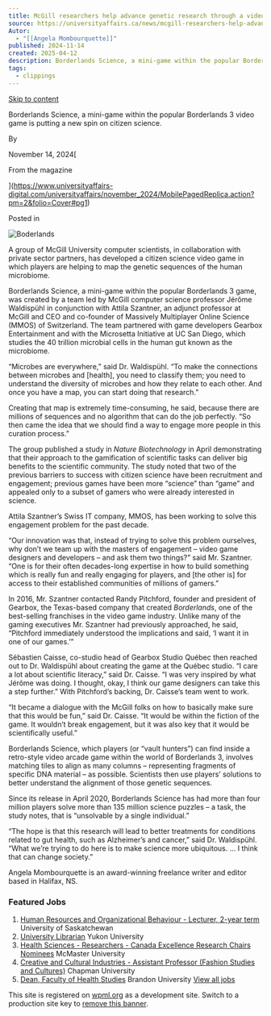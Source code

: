 ```yaml
---
title: McGill researchers help advance genetic research through a video game
source: https://universityaffairs.ca/news/mcgill-researchers-help-advance-genetic-research-through-a-video-game/
Autor:
  - "[[Angela Mombourquette]]"
published: 2024-11-14
created: 2025-04-12
description: Borderlands Science, a mini-game within the popular Borderlands 3 video game is putting a new spin on citizen science.
tags:
  - clippings
---
```

[Skip to content](https://universityaffairs.ca/news/mcgill-researchers-help-advance-genetic-research-through-a-video-game/#content)

Borderlands Science, a mini-game within the popular Borderlands 3 video game is putting a new spin on citizen science.

By

November 14, 2024[

From the magazine

](https://www.universityaffairs-digital.com/universityaffairs/november_2024/MobilePagedReplica.action?pm=2&folio=Cover#pg1)

Posted in

![Boderlands](https://universityaffairs.ca/wp-content/uploads/2024/11/1920x1268-Boardlands-scaled.jpg)

A group of McGill University computer scientists, in collaboration with private sector partners, has developed a citizen science video game in which players are helping to map the genetic sequences of the human microbiome.

Borderlands Science, a mini-game within the popular Borderlands 3 game, was created by a team led by McGill computer science professor Jérôme Waldispühl in conjunction with Attila Szantner, an adjunct professor at McGill and CEO and co-founder of Massively Multiplayer Online Science (MMOS) of Switzerland. The team partnered with game developers Gearbox Entertainment and with the Microsetta Initiative at UC San Diego, which studies the 40 trillion microbial cells in the human gut known as the microbiome.

“Microbes are everywhere,” said Dr. Waldispühl. “To make the connections between microbes and \[health\], you need to classify them; you need to understand the diversity of microbes and how they relate to each other. And once you have a map, you can start doing that research.”

Creating that map is extremely time-consuming, he said, because there are millions of sequences and no algorithm that can do the job perfectly. “So then came the idea that we should find a way to engage more people in this curation process.”

The group published a study in *Nature Biotechnology* in April demonstrating that their approach to the gamification of scientific tasks can deliver big benefits to the scientific community. The study noted that two of the previous barriers to success with citizen science have been recruitment and engagement; previous games have been more “science” than “game” and appealed only to a subset of gamers who were already interested in science.

Attila Szantner’s Swiss IT company, MMOS, has been working to solve this engagement problem for the past decade.

“Our innovation was that, instead of trying to solve this problem ourselves, why don’t we team up with the masters of engagement – video game designers and developers – and ask them two things?” said Mr. Szantner. “One is for their often decades-long expertise in how to build something which is really fun and really engaging for players, and \[the other is\] for access to their established communities of millions of gamers.”

In 2016, Mr. Szantner contacted Randy Pitchford, founder and president of Gearbox, the Texas-based company that created *Borderlands*, one of the best-selling franchises in the video game industry. Unlike many of the gaming executives Mr. Szantner had previously approached, he said, “Pitchford immediately understood the implications and said, ‘I want it in one of our games.’”

Sébastien Caisse, co-studio head of Gearbox Studio Québec then reached out to Dr. Waldispühl about creating the game at the Québec studio. “I care a lot about scientific literacy,” said Dr. Caisse. “I was very inspired by what Jérôme was doing. I thought, okay, I think our game designers can take this a step further.” With Pitchford’s backing, Dr. Caisse’s team went to work.

“It became a dialogue with the McGill folks on how to basically make sure that this would be fun,” said Dr. Caisse. “It would be within the fiction of the game. It wouldn’t break engagement, but it was also key that it would be scientifically useful.”

Borderlands Science, which players (or “vault hunters”) can find inside a retro-style video arcade game within the world of Borderlands 3, involves matching tiles to align as many columns – representing fragments of specific DNA material – as possible. Scientists then use players’ solutions to better understand the alignment of those genetic sequences.

Since its release in April 2020, Borderlands Science has had more than four million players solve more than 135 million science puzzles – a task, the study notes, that is “unsolvable by a single individual.”

“The hope is that this research will lead to better treatments for conditions related to gut health, such as Alzheimer’s and cancer,” said Dr. Waldispühl. “What we’re trying to do here is to make science more ubiquitous. … I think that can change society.”

Angela Mombourquette is an award-winning freelance writer and editor based in Halifax, NS.

### Featured Jobs

1. [Human Resources and Organizational Behaviour - Lecturer, 2-year term](https://g.adspeed.net/ad.php?do=clk&aid=1133484&zid=15912&t=1744498521&auth=547161eb2123ddad0f192d8d9f9da907) University of Saskatchewan
2. [University Librarian](https://g.adspeed.net/ad.php?do=clk&aid=1134276&zid=15912&t=1744498521&auth=d93178fa956dd1da2da47c6cd44597b5) Yukon University
3. [Health Sciences - Researchers - Canada Excellence Research Chairs Nominees](https://g.adspeed.net/ad.php?do=clk&aid=1136383&zid=15912&t=1744498521&auth=18d2f3a72cfb2b6d7a44b56bea803b37) McMaster University
4. [Creative and Cultural Industries - Assistant Professor (Fashion Studies and Cultures)](https://g.adspeed.net/ad.php?do=clk&aid=1133669&zid=15912&t=1744498521&auth=0f097674020868d1b73aef01e2a89c7d) Chapman University
5. [Dean, Faculty of Health Studies](https://g.adspeed.net/ad.php?do=clk&aid=1137273&zid=15912&t=1744498521&auth=a8811c7820a6bbb23df6579486fe64f9) Brandon University
[View all jobs](https://universityaffairs.ca/search-job/)

This site is registered on [wpml.org](https://wpml.org/) as a development site. Switch to a production site key to [remove this banner](https://wpml.org/faq/how-to-remove-the-this-site-is-registered-on-wpml-org-as-a-development-site-notice/).